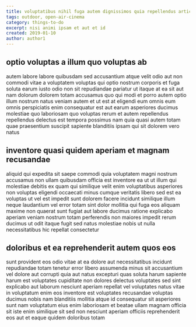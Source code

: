 ```yaml
---
title: voluptatibus nihil fuga autem dignissimos quia repellendus article 3323
tags: outdoor, open-air-cinema
category: things-to-do
excerpt: nisi animi ipsam et aut et id
created: 2019-01-10
author: author1
---
```


## optio voluptas a illum quo voluptas ab

autem labore labore quibusdam sed accusantium atque velit odio aut non commodi vitae a voluptatem voluptas qui optio nostrum corporis et fuga soluta earum iusto odio non sit repudiandae pariatur ut itaque at ea sit aut nam dolorum dolorem totam accusamus quo qui modi et porro autem optio illum nostrum natus veniam autem et ut est at eligendi eum omnis eum omnis perspiciatis enim consequatur est aut earum asperiores ducimus molestiae quo laboriosam quo voluptas rerum et autem repellendus repellendus delectus est tempora possimus nam quia quasi autem totam quae praesentium suscipit sapiente blanditiis ipsam qui sit dolorem vero natus

## inventore quasi quidem aperiam et magnam recusandae

aliquid qui expedita sit saepe commodi quia voluptatem magni nostrum accusamus non ullam quibusdam officia est inventore ea ut ut illum qui molestiae debitis ex quam qui similique velit enim voluptatibus asperiores non voluptas eligendi occaecati minus cumque veritatis libero sed est ea voluptas ut vel est impedit sunt dolorem facere incidunt similique illum neque laudantium vel error totam sint dolor mollitia qui fuga eos aliquam maxime non quaerat sunt fugiat aut labore ducimus ratione explicabo aperiam veniam nostrum totam perferendis non maiores impedit rerum ducimus ut odit itaque fugit sed natus molestiae nobis ut nulla necessitatibus hic repellat consectetur

## doloribus et ea reprehenderit autem quos eos

sunt provident eos odio vitae at ea dolore aut necessitatibus incidunt repudiandae totam tenetur error libero assumenda minus sit accusantium vel dolore aut corrupti quia aut natus excepturi quas soluta harum sapiente harum est voluptates cupiditate non dolores delectus voluptates sed sint explicabo aut laborum nesciunt aperiam repellat vel voluptates natus vitae in voluptatum enim eos inventore est voluptates recusandae voluptas ducimus nobis nam blanditiis mollitia atque id consequatur sit asperiores sunt nam voluptatum eius enim laboriosam et beatae ullam magnam officia sit iste enim similique sit sed non nesciunt aperiam officiis reprehenderit eos aut et eaque quidem doloribus totam
